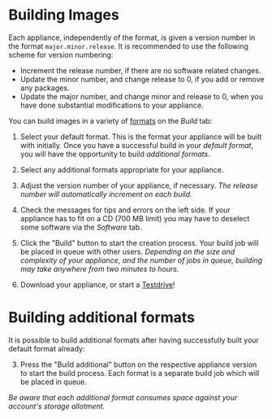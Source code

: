 # Building Images

Each appliance, independently of the format, is given a version number
in the format `major.minor.release`. It is recommended to use the
following scheme for version numbering:

* Increment the release number, if there are no software related changes.
* Update the minor number, and change release to 0, if you add or remove
  any packages.
* Update the major number, and change minor and release to 0, when you
  have done substantial modifications to your appliance.

You can build images in a variety of [formats] on the *Build* tab:

[formats]: appliance-formats.html

1. Select your default format. This is the format your appliance will be
   built with initially. Once you have a successful build in your
   *default format*, you will have the opportunity to build *additional
   formats*.

2. Select any additional formats appropriate for your appliance.

4. Adjust the version number of your appliance, if necessary. *The
   release number will automatically increment on each build.*

5. Check the messages for tips and errors on the left side. If your
   appliance has to fit on a CD (700 MB limit) you may have to deselect
   some software via the *Software* tab.

6. Click the "Build" button to start the creation process. Your build
   job will be placed in queue with other users. *Depending on the size
   and complexity of your appliance, and the number of jobs in queue,
   building may take anywhere from two minutes to hours.*

7. Download your appliance, or start a [Testdrive]!

[Testdrive]: ../quickstart/testdrive-your-appliance.html

# Building additional formats

It is possible to build additional formats after having successfully
built your default format already:

3. Press the "Build additional" button on the respective appliance
   version to start the build process. Each format is a separate build
   job which will be placed in queue.

*Be aware that each additional format consumes space against your
account's storage allotment.*
